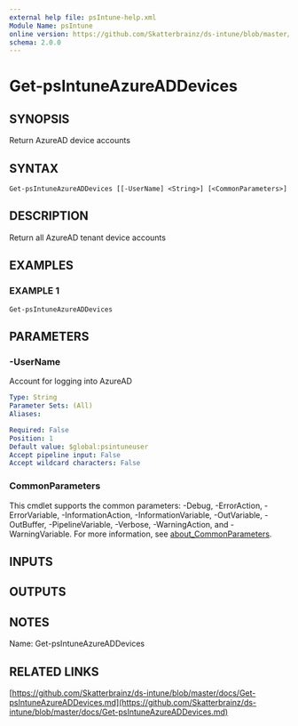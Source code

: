 ```yaml
---
external help file: psIntune-help.xml
Module Name: psIntune
online version: https://github.com/Skatterbrainz/ds-intune/blob/master/docs/Get-psIntuneAzureADDevices.md
schema: 2.0.0
---
```


# Get-psIntuneAzureADDevices

## SYNOPSIS
Return AzureAD device accounts

## SYNTAX

```
Get-psIntuneAzureADDevices [[-UserName] <String>] [<CommonParameters>]
```

## DESCRIPTION
Return all AzureAD tenant device accounts

## EXAMPLES

### EXAMPLE 1
```
Get-psIntuneAzureADDevices
```

## PARAMETERS

### -UserName
Account for logging into AzureAD

```yaml
Type: String
Parameter Sets: (All)
Aliases:

Required: False
Position: 1
Default value: $global:psintuneuser
Accept pipeline input: False
Accept wildcard characters: False
```

### CommonParameters
This cmdlet supports the common parameters: -Debug, -ErrorAction, -ErrorVariable, -InformationAction, -InformationVariable, -OutVariable, -OutBuffer, -PipelineVariable, -Verbose, -WarningAction, and -WarningVariable. For more information, see [about_CommonParameters](http://go.microsoft.com/fwlink/?LinkID=113216).

## INPUTS

## OUTPUTS

## NOTES
Name: Get-psIntuneAzureADDevices

## RELATED LINKS

[https://github.com/Skatterbrainz/ds-intune/blob/master/docs/Get-psIntuneAzureADDevices.md](https://github.com/Skatterbrainz/ds-intune/blob/master/docs/Get-psIntuneAzureADDevices.md)


